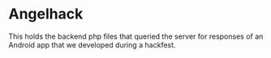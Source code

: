 Angelhack
=========

This holds the backend php files that queried the server for responses of an Android app that we developed during a hackfest.
